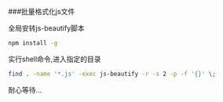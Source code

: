 ###批量格式化js文件

全局安转js-beautify脚本

```bash
npm install -g 
```

实行shell命令,进入指定的目录

```bash
find . -name '*.js' -exec js-beautify -r -s 2 -p -f '{}' \;
```

耐心等待...